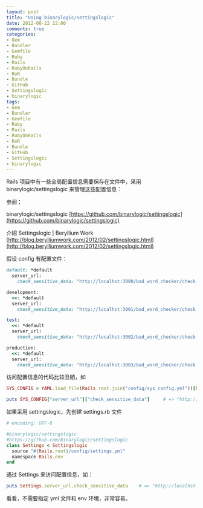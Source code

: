 ```yaml
---
layout: post
title: "Using binarylogic/settingslogic"
date: 2012-08-22 22:00
comments: true
categories: 
- Gem
- Bundler
- Gemfile
- Ruby
- Rails
- RubyOnRails
- RoR
- Bundle
- GitHub
- Settingslogic
- binarylogic
tags: 
- Gem
- Bundler
- Gemfile
- Ruby
- Rails
- RubyOnRails
- RoR
- Bundle
- GitHub
- Settingslogic
- binarylogic
---
```


Rails 项目中有一些全局配置信息需要保存在文件中，采用 binarylogic/settingslogic 来管理这些配置信息：

参阅： 

binarylogic/settingslogic [https://github.com/binarylogic/settingslogic](https://github.com/binarylogic/settingslogic)

介紹 Settingslogic | Beryllium Work [http://blog.berylliumwork.com/2012/02/settingslogic.html](http://blog.berylliumwork.com/2012/02/settingslogic.html)

假设 config 有配置文件：
``` ruby settings.yml
default: *default
  server_url:
    check_sensitive_data: "http://localhst:3000/bad_word_checker/check.json"

development:
  <<: *default
  server_url:
    check_sensitive_data: "http://localhst:3001/bad_word_checker/check.json" 

test:
  <<: *default
  server_url:
    check_sensitive_data: "http://localhst:3002/bad_word_checker/check.json" 

production:
  <<: *default
  server_url:
    check_sensitive_data: "http://localhst:3003/bad_word_checker/check.json" 
```

<!--more-->

访问配置信息的代码比较丑陋，如
``` ruby settings.rb
SYS_CONFIG = YAML.load_file(Rails.root.join("config/sys_config.yml"))[Rails.env]

puts SYS_CONFIG["server_url"]["check_sensitive_data"]     # => "http://localhst:3001/bad_word_checker/check.json"
```

如果采用 settingslogic，先创建 settings.rb 文件
``` ruby app/model/settings.rb
# encoding: UTF-8

#binarylogic/settingslogic
#https://github.com/binarylogic/settingslogic
class Settings < Settingslogic
  source "#{Rails.root}/config/settings.yml"
  namespace Rails.env
end
```

通过 Settings 来访问配置信息，如：
``` ruby
puts Settings.server_url.check_sensitive_data    # => "http://localhst:3001/bad_word_checker/check.json"
```

看看，不需要指定 yml 文件和 env 环境，非常容易。
